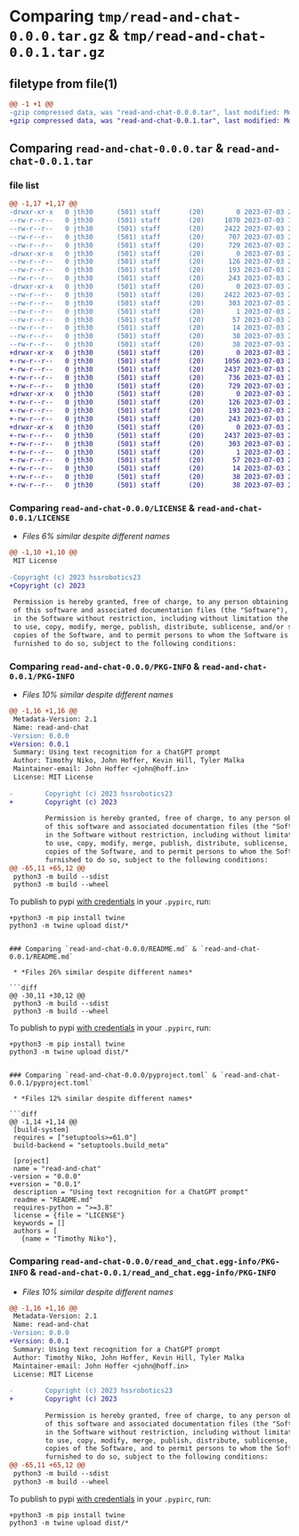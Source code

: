 # Comparing `tmp/read-and-chat-0.0.0.tar.gz` & `tmp/read-and-chat-0.0.1.tar.gz`

## filetype from file(1)

```diff
@@ -1 +1 @@
-gzip compressed data, was "read-and-chat-0.0.0.tar", last modified: Mon Jul  3 21:03:21 2023, max compression
+gzip compressed data, was "read-and-chat-0.0.1.tar", last modified: Mon Jul  3 21:05:14 2023, max compression
```

## Comparing `read-and-chat-0.0.0.tar` & `read-and-chat-0.0.1.tar`

### file list

```diff
@@ -1,17 +1,17 @@
-drwxr-xr-x   0 jth30      (501) staff       (20)        0 2023-07-03 21:03:21.756551 read-and-chat-0.0.0/
--rw-r--r--   0 jth30      (501) staff       (20)     1070 2023-07-03 19:42:15.000000 read-and-chat-0.0.0/LICENSE
--rw-r--r--   0 jth30      (501) staff       (20)     2422 2023-07-03 21:03:21.756415 read-and-chat-0.0.0/PKG-INFO
--rw-r--r--   0 jth30      (501) staff       (20)      707 2023-07-03 21:02:41.000000 read-and-chat-0.0.0/README.md
--rw-r--r--   0 jth30      (501) staff       (20)      729 2023-07-03 21:00:36.000000 read-and-chat-0.0.0/pyproject.toml
-drwxr-xr-x   0 jth30      (501) staff       (20)        0 2023-07-03 21:03:21.755451 read-and-chat-0.0.0/read_and_chat/
--rw-r--r--   0 jth30      (501) staff       (20)      126 2023-07-03 20:35:16.000000 read-and-chat-0.0.0/read_and_chat/__init__.py
--rw-r--r--   0 jth30      (501) staff       (20)      193 2023-07-03 20:07:12.000000 read-and-chat-0.0.0/read_and_chat/main.py
--rw-r--r--   0 jth30      (501) staff       (20)      243 2023-07-03 20:40:08.000000 read-and-chat-0.0.0/read_and_chat/main_cli.py
-drwxr-xr-x   0 jth30      (501) staff       (20)        0 2023-07-03 21:03:21.756212 read-and-chat-0.0.0/read_and_chat.egg-info/
--rw-r--r--   0 jth30      (501) staff       (20)     2422 2023-07-03 21:03:21.000000 read-and-chat-0.0.0/read_and_chat.egg-info/PKG-INFO
--rw-r--r--   0 jth30      (501) staff       (20)      303 2023-07-03 21:03:21.000000 read-and-chat-0.0.0/read_and_chat.egg-info/SOURCES.txt
--rw-r--r--   0 jth30      (501) staff       (20)        1 2023-07-03 21:03:21.000000 read-and-chat-0.0.0/read_and_chat.egg-info/dependency_links.txt
--rw-r--r--   0 jth30      (501) staff       (20)       57 2023-07-03 21:03:21.000000 read-and-chat-0.0.0/read_and_chat.egg-info/entry_points.txt
--rw-r--r--   0 jth30      (501) staff       (20)       14 2023-07-03 21:03:21.000000 read-and-chat-0.0.0/read_and_chat.egg-info/top_level.txt
--rw-r--r--   0 jth30      (501) staff       (20)       38 2023-07-03 21:03:21.756597 read-and-chat-0.0.0/setup.cfg
--rw-r--r--   0 jth30      (501) staff       (20)       38 2023-07-03 20:22:47.000000 read-and-chat-0.0.0/setup.py
+drwxr-xr-x   0 jth30      (501) staff       (20)        0 2023-07-03 21:05:14.602034 read-and-chat-0.0.1/
+-rw-r--r--   0 jth30      (501) staff       (20)     1056 2023-07-03 21:05:00.000000 read-and-chat-0.0.1/LICENSE
+-rw-r--r--   0 jth30      (501) staff       (20)     2437 2023-07-03 21:05:14.601904 read-and-chat-0.0.1/PKG-INFO
+-rw-r--r--   0 jth30      (501) staff       (20)      736 2023-07-03 21:03:42.000000 read-and-chat-0.0.1/README.md
+-rw-r--r--   0 jth30      (501) staff       (20)      729 2023-07-03 21:05:07.000000 read-and-chat-0.0.1/pyproject.toml
+drwxr-xr-x   0 jth30      (501) staff       (20)        0 2023-07-03 21:05:14.601113 read-and-chat-0.0.1/read_and_chat/
+-rw-r--r--   0 jth30      (501) staff       (20)      126 2023-07-03 20:35:16.000000 read-and-chat-0.0.1/read_and_chat/__init__.py
+-rw-r--r--   0 jth30      (501) staff       (20)      193 2023-07-03 20:07:12.000000 read-and-chat-0.0.1/read_and_chat/main.py
+-rw-r--r--   0 jth30      (501) staff       (20)      243 2023-07-03 20:40:08.000000 read-and-chat-0.0.1/read_and_chat/main_cli.py
+drwxr-xr-x   0 jth30      (501) staff       (20)        0 2023-07-03 21:05:14.601753 read-and-chat-0.0.1/read_and_chat.egg-info/
+-rw-r--r--   0 jth30      (501) staff       (20)     2437 2023-07-03 21:05:14.000000 read-and-chat-0.0.1/read_and_chat.egg-info/PKG-INFO
+-rw-r--r--   0 jth30      (501) staff       (20)      303 2023-07-03 21:05:14.000000 read-and-chat-0.0.1/read_and_chat.egg-info/SOURCES.txt
+-rw-r--r--   0 jth30      (501) staff       (20)        1 2023-07-03 21:05:14.000000 read-and-chat-0.0.1/read_and_chat.egg-info/dependency_links.txt
+-rw-r--r--   0 jth30      (501) staff       (20)       57 2023-07-03 21:05:14.000000 read-and-chat-0.0.1/read_and_chat.egg-info/entry_points.txt
+-rw-r--r--   0 jth30      (501) staff       (20)       14 2023-07-03 21:05:14.000000 read-and-chat-0.0.1/read_and_chat.egg-info/top_level.txt
+-rw-r--r--   0 jth30      (501) staff       (20)       38 2023-07-03 21:05:14.602077 read-and-chat-0.0.1/setup.cfg
+-rw-r--r--   0 jth30      (501) staff       (20)       38 2023-07-03 20:22:47.000000 read-and-chat-0.0.1/setup.py
```

### Comparing `read-and-chat-0.0.0/LICENSE` & `read-and-chat-0.0.1/LICENSE`

 * *Files 6% similar despite different names*

```diff
@@ -1,10 +1,10 @@
 MIT License
 
-Copyright (c) 2023 hssrobotics23
+Copyright (c) 2023
 
 Permission is hereby granted, free of charge, to any person obtaining a copy
 of this software and associated documentation files (the "Software"), to deal
 in the Software without restriction, including without limitation the rights
 to use, copy, modify, merge, publish, distribute, sublicense, and/or sell
 copies of the Software, and to permit persons to whom the Software is
 furnished to do so, subject to the following conditions:
```

### Comparing `read-and-chat-0.0.0/PKG-INFO` & `read-and-chat-0.0.1/PKG-INFO`

 * *Files 10% similar despite different names*

```diff
@@ -1,16 +1,16 @@
 Metadata-Version: 2.1
 Name: read-and-chat
-Version: 0.0.0
+Version: 0.0.1
 Summary: Using text recognition for a ChatGPT prompt
 Author: Timothy Niko, John Hoffer, Kevin Hill, Tyler Malka
 Maintainer-email: John Hoffer <john@hoff.in>
 License: MIT License
         
-        Copyright (c) 2023 hssrobotics23
+        Copyright (c) 2023
         
         Permission is hereby granted, free of charge, to any person obtaining a copy
         of this software and associated documentation files (the "Software"), to deal
         in the Software without restriction, including without limitation the rights
         to use, copy, modify, merge, publish, distribute, sublicense, and/or sell
         copies of the Software, and to permit persons to whom the Software is
         furnished to do so, subject to the following conditions:
@@ -65,11 +65,12 @@
 python3 -m build --sdist
 python3 -m build --wheel
 ```
 
 To publish to pypi [with credentials][creds] in your `.pypirc`, run:
 
 ```
+python3 -m pip install twine
 python3 -m twine upload dist/*
 ```
 
 [creds]: https://packaging.python.org/en/latest/guides/distributing-packages-using-setuptools/#id71
```

### Comparing `read-and-chat-0.0.0/README.md` & `read-and-chat-0.0.1/README.md`

 * *Files 26% similar despite different names*

```diff
@@ -30,11 +30,12 @@
 python3 -m build --sdist
 python3 -m build --wheel
 ```
 
 To publish to pypi [with credentials][creds] in your `.pypirc`, run:
 
 ```
+python3 -m pip install twine
 python3 -m twine upload dist/*
 ```
 
 [creds]: https://packaging.python.org/en/latest/guides/distributing-packages-using-setuptools/#id71
```

### Comparing `read-and-chat-0.0.0/pyproject.toml` & `read-and-chat-0.0.1/pyproject.toml`

 * *Files 12% similar despite different names*

```diff
@@ -1,14 +1,14 @@
 [build-system]
 requires = ["setuptools>=61.0"]
 build-backend = "setuptools.build_meta"
 
 [project]
 name = "read-and-chat"
-version = "0.0.0"
+version = "0.0.1"
 description = "Using text recognition for a ChatGPT prompt"
 readme = "README.md"
 requires-python = ">=3.8"
 license = {file = "LICENSE"}
 keywords = []
 authors = [
   {name = "Timothy Niko"},
```

### Comparing `read-and-chat-0.0.0/read_and_chat.egg-info/PKG-INFO` & `read-and-chat-0.0.1/read_and_chat.egg-info/PKG-INFO`

 * *Files 10% similar despite different names*

```diff
@@ -1,16 +1,16 @@
 Metadata-Version: 2.1
 Name: read-and-chat
-Version: 0.0.0
+Version: 0.0.1
 Summary: Using text recognition for a ChatGPT prompt
 Author: Timothy Niko, John Hoffer, Kevin Hill, Tyler Malka
 Maintainer-email: John Hoffer <john@hoff.in>
 License: MIT License
         
-        Copyright (c) 2023 hssrobotics23
+        Copyright (c) 2023
         
         Permission is hereby granted, free of charge, to any person obtaining a copy
         of this software and associated documentation files (the "Software"), to deal
         in the Software without restriction, including without limitation the rights
         to use, copy, modify, merge, publish, distribute, sublicense, and/or sell
         copies of the Software, and to permit persons to whom the Software is
         furnished to do so, subject to the following conditions:
@@ -65,11 +65,12 @@
 python3 -m build --sdist
 python3 -m build --wheel
 ```
 
 To publish to pypi [with credentials][creds] in your `.pypirc`, run:
 
 ```
+python3 -m pip install twine
 python3 -m twine upload dist/*
 ```
 
 [creds]: https://packaging.python.org/en/latest/guides/distributing-packages-using-setuptools/#id71
```

